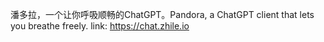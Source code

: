 潘多拉，一个让你呼吸顺畅的ChatGPT。Pandora, a ChatGPT client that lets you breathe freely.
link: https://chat.zhile.io

